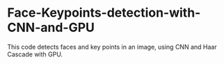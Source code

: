 # Face-Keypoints-detection-with-CNN-and-GPU
This code detects faces and key points in an image, using CNN and Haar Cascade with GPU.
